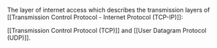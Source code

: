 The layer of internet access which describes the transmission layers of [[Transmission Control Protocol - Internet Protocol (TCP-IP)]]:

[[Transmission Control Protocol (TCP)]] and [[User Datagram Protocol (UDP)]].